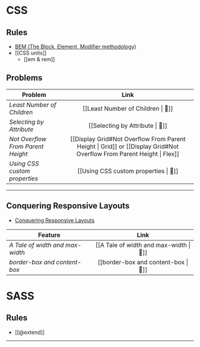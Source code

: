 # CSS

## Rules

- [BEM (The Block, Element, Modifier methodology)](https://css-tricks.com/bem-101/)
- [[CSS units]]
  - [[em & rem]]

## Problems

| Problem                           |                                                         Link                                                         |
| --------------------------------- | :------------------------------------------------------------------------------------------------------------------: |
| _Least Number of Children_        |                                          [[Least Number of Children \| 🌹]]                                          |
| _Selecting by Attribute_          |                                           [[Selecting by Attribute \| 🌹]]                                           |
| _Not Overflow From Parent Height_ | [[Display Grid#Not Overflow From Parent Height \| Grid]] or [[Display Grid#Not Overflow From Parent Height \| Flex]] |
| _Using CSS custom properties_     |                                        [[Using CSS custom properties \| 🌹]]                                         |

---

## Conquering Responsive Layouts

- [Conquering Responsive Layouts](https://courses.kevinpowell.co/view/courses/conquering-responsive-layouts)

| Feature                         |                   Link                   |
| ------------------------------- | :--------------------------------------: |
| _A Tale of width and max-width_ | [[A Tale of width and max-width  \| 🌹]] |
| _border-box and content-box_    |   [[border-box and content-box \| 🌹]]   |

# SASS

## Rules

- [[@extend]]

---
